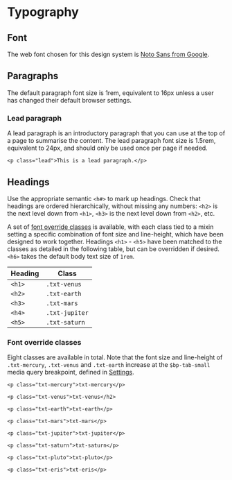 # Typography

## Font

The web font chosen for this design system is [Noto Sans from Google](https://www.google.com/get/noto/).

## Paragraphs

The default paragraph font size is 1rem, equivalent to 16px unless a user has changed their default browser settings.

### Lead paragraph

A lead paragraph is an introductory paragraph that you can use at the top of a page to summarise the content. The lead paragraph font size is 1.5rem, equivalent to 24px, and should only be used once per page if needed.

```
<p class="lead">This is a lead paragraph.</p>
```

## Headings

Use the appropriate semantic `<h#>` to mark up headings. Check that headings are ordered hierarchically, without missing any numbers: `<h2>` is the next level down from `<h1>`, `<h3>` is the next level down from `<h2>`, etc.

A set of [font override classes](#font-override-classes) is available, with each class tied to a mixin setting a specific combination of font size and line-height, which have been designed to work together. Headings `<h1>` - `<h5>` have been matched to the classes as detailed in the following table, but can be overridden if desired. `<h6>` takes the default body text size of `1rem`.

Heading | Class
------- | -----
`<h1>`  | `.txt-venus`
`<h2>`  | `.txt-earth`
`<h3>`  | `.txt-mars`
`<h4>`  | `.txt-jupiter`
`<h5>`  | `.txt-saturn`

### Font override classes

Eight classes are available in total. Note that the font size and line-height of `.txt-mercury`, `.txt-venus` and `.txt-earth` increase at the `$bp-tab-small` media query breakpoint, defined in [Settings](../settings/README.md).

```
<p class="txt-mercury">txt-mercury</p>

<p class="txt-venus">txt-venus</h2>

<p class="txt-earth">txt-earth</p>

<p class="txt-mars">txt-mars</p>

<p class="txt-jupiter">txt-jupiter</p>

<p class="txt-saturn">txt-saturn</p>

<p class="txt-pluto">txt-pluto</p>

<p class="txt-eris">txt-eris</p>
```
